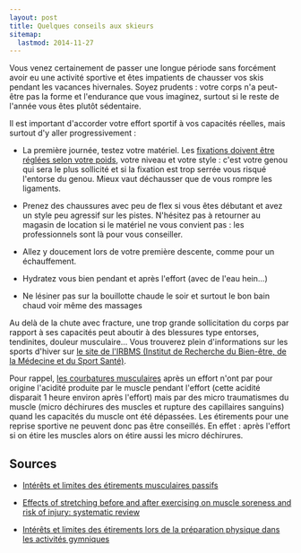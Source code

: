 ```yaml
---
layout: post
title: Quelques conseils aux skieurs
sitemap:
  lastmod: 2014-11-27
---
```


Vous venez certainement de passer une longue période sans forcément avoir eu une activité sportive et êtes impatients de
chausser vos skis pendant les vacances hivernales.
Soyez prudents : votre corps n'a peut-être pas la forme et l'endurance que vous imaginez, surtout si le reste de l'année
vous êtes plutôt sédentaire.

Il est important d'accorder votre effort sportif à vos capacités réelles, mais surtout d'y aller progressivement :

- La première journée, testez votre matériel.
  Les [fixations doivent être réglées selon votre poids](http://www.reglagefixation.fr/), votre niveau et votre style :
  c'est votre genou qui sera le plus sollicité et si la fixation est trop serrée vous risqué l'entorse du genou.
  Mieux vaut déchausser que de vous rompre les ligaments.

- Prenez des chaussures avec peu de flex si vous êtes débutant et avez un style peu agressif sur les pistes.
  N'hésitez pas à retourner au magasin de location si le matériel ne vous convient pas : les professionnels sont là pour vous conseiller.

- Allez y doucement lors de votre première descente, comme pour un échauffement.

- Hydratez vous bien pendant et après l'effort (avec de l'eau hein...)

- Ne lésiner pas sur la bouillotte chaude le soir et surtout le bon bain chaud voir même des massages

Au delà de la chute avec fracture, une trop grande sollicitation du corps par rapport à ses capacités peut aboutir à des blessures type entorses, tendinites, douleur musculaire...
Vous trouverez plein d'informations sur les sports d'hiver sur [le site de l'IRBMS (Institut de Recherche du Bien-être, de la Médecine et du Sport Santé)](http://www.irbms.com/sport/sports-hiver/).

Pour rappel, [les courbatures musculaires](https://fr.wikipedia.org/wiki/Courbature) après un effort n'ont par pour origine
l'acidité produite par le muscle pendant l'effort (cette acidité disparait 1 heure environ après l'effort) mais par des
micro traumatismes du muscle (micro déchirures des muscles et rupture des capillaires sanguins) quand les capacités du muscle ont été dépassées.
Les étirements pour une reprise sportive ne peuvent donc pas être conseillés.
En effet : après l'effort si on étire les muscles alors on étire aussi les micro déchirures.

## Sources

- [Intérêts et limites des étirements musculaires passifs](http://l.sempe.free.fr/Etirements%20passifs.pdf)

- [Effects of stretching before and after exercising on muscle soreness and risk of injury: systematic review](http://www.bmj.com/content/325/7362/468)

- [Intérêts et limites des étirements lors de la préparation physique dans les activités gymniques](http://prevost.pascal.free.fr/public/pdf/Etirements.pdf)
